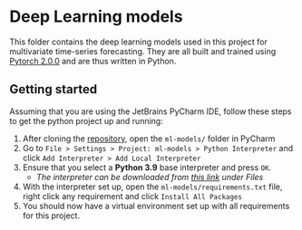 # Deep Learning models
This folder contains the deep learning models used in this project for multivariate time-series forecasting. They are all built and trained using [Pytorch 2.0.0](https://pytorch.org/) and are thus written in Python.

## Getting started
Assuming that you are using the JetBrains PyCharm IDE, follow these steps to get the python project up and running:
1. After cloning the [repository](https://github.com/KasperHenningsen/P6-Project), open the `ml-models/` folder in PyCharm
2. Go to `File > Settings > Project: ml-models > Python Interpreter` and click `Add Interpreter > Add Local Interpreter`
3. Ensure that you select a **Python 3.9** base interpreter and press `OK`.
   - *The interpreter can be downloaded from [this link](https://www.python.org/downloads/release/python-390/) under Files* 
4. With the interpreter set up, open the `ml-models/requirements.txt` file, right click any requirement and click `Install All Packages`
5. You should now have a virtual environment set up with all requirements for this project.
